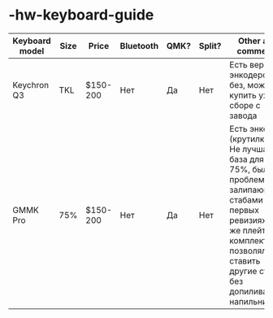 # -hw-keyboard-guide
| Keyboard model | Size | Price | Bluetooth | QMK? | Split? | Other and comments |
| --- | --- | --- | --- | --- | --- | --- |
| Keychron Q3 | TKL | $150-200 | Нет | Да | Нет | Есть версия с энкодером и без, можно купить уже в сборе с завода |
| GMMK Pro | 75% | $150-200 | Нет | Да | Нет | Есть энкодер (крутилка). Не лучшая база для 75%, были проблемы с залипающими стабами в первых ревизиях, так же плейт в комплекте не позволял ставить другие стабы без допиливания напильником |
